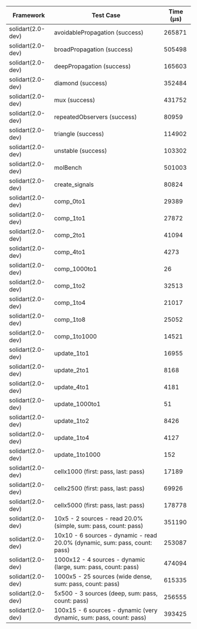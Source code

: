 | Framework | Test Case | Time (μs) |
| --- | --- | --- |
| solidart(2.0-dev) | avoidablePropagation (success) | 265871 |
| solidart(2.0-dev) | broadPropagation (success) | 505498 |
| solidart(2.0-dev) | deepPropagation (success) | 165603 |
| solidart(2.0-dev) | diamond (success) | 352484 |
| solidart(2.0-dev) | mux (success) | 431752 |
| solidart(2.0-dev) | repeatedObservers (success) | 80959 |
| solidart(2.0-dev) | triangle (success) | 114902 |
| solidart(2.0-dev) | unstable (success) | 103302 |
| solidart(2.0-dev) | molBench | 501003 |
| solidart(2.0-dev) | create_signals | 80824 |
| solidart(2.0-dev) | comp_0to1 | 29389 |
| solidart(2.0-dev) | comp_1to1 | 27872 |
| solidart(2.0-dev) | comp_2to1 | 41094 |
| solidart(2.0-dev) | comp_4to1 | 4273 |
| solidart(2.0-dev) | comp_1000to1 | 26 |
| solidart(2.0-dev) | comp_1to2 | 32513 |
| solidart(2.0-dev) | comp_1to4 | 21017 |
| solidart(2.0-dev) | comp_1to8 | 25052 |
| solidart(2.0-dev) | comp_1to1000 | 14521 |
| solidart(2.0-dev) | update_1to1 | 16955 |
| solidart(2.0-dev) | update_2to1 | 8168 |
| solidart(2.0-dev) | update_4to1 | 4181 |
| solidart(2.0-dev) | update_1000to1 | 51 |
| solidart(2.0-dev) | update_1to2 | 8426 |
| solidart(2.0-dev) | update_1to4 | 4127 |
| solidart(2.0-dev) | update_1to1000 | 152 |
| solidart(2.0-dev) | cellx1000 (first: pass, last: pass) | 17189 |
| solidart(2.0-dev) | cellx2500 (first: pass, last: pass) | 69926 |
| solidart(2.0-dev) | cellx5000 (first: pass, last: pass) | 178778 |
| solidart(2.0-dev) | 10x5 - 2 sources - read 20.0% (simple, sum: pass, count: pass) | 351190 |
| solidart(2.0-dev) | 10x10 - 6 sources - dynamic - read 20.0% (dynamic, sum: pass, count: pass) | 253087 |
| solidart(2.0-dev) | 1000x12 - 4 sources - dynamic (large, sum: pass, count: pass) | 474094 |
| solidart(2.0-dev) | 1000x5 - 25 sources (wide dense, sum: pass, count: pass) | 615335 |
| solidart(2.0-dev) | 5x500 - 3 sources (deep, sum: pass, count: pass) | 256555 |
| solidart(2.0-dev) | 100x15 - 6 sources - dynamic (very dynamic, sum: pass, count: pass) | 393425 |
